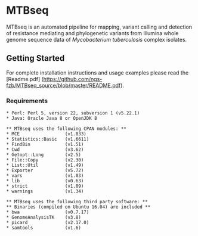 # MTBseq

MTBseq is an automated pipeline for mapping, variant calling and detection of resistance mediating and phylogenetic variants from Illumina whole genome sequence data of *Mycobacterium tuberculosis* complex isolates.

## Getting Started

For complete installation instructions and usage examples please read the [Readme.pdf] (https://github.com/ngs-fzb/MTBseq_source/blob/master/README.pdf).

### Requirements

```
* Perl: Perl 5, version 22, subversion 1 (v5.22.1)
* Java: Oracle Java 8 or OpenJDK 8

** MTBseq uses the following CPAN modules: **
* MCE                 (v1.833)
* Statistics::Basic   (v1.6611)
* FindBin             (v1.51)
* Cwd                 (v3.62)
* Getopt::Long        (v2.5)
* File::Copy          (v2.30)
* List::Util          (v1.49)
* Exporter            (v5.72)
* vars                (v1.03)
* lib                 (v0.63)
* strict              (v1.09)
* warnings            (v1.34)

** MTBseq uses the following third party software: **
** Binaries (compiled on Ubuntu 16.04) are included **
* bwa                 (v0.7.17)
* GenomeAnalysisTK    (v3.8)
* picard              (v2.17.0)
* samtools            (v1.6)
```
